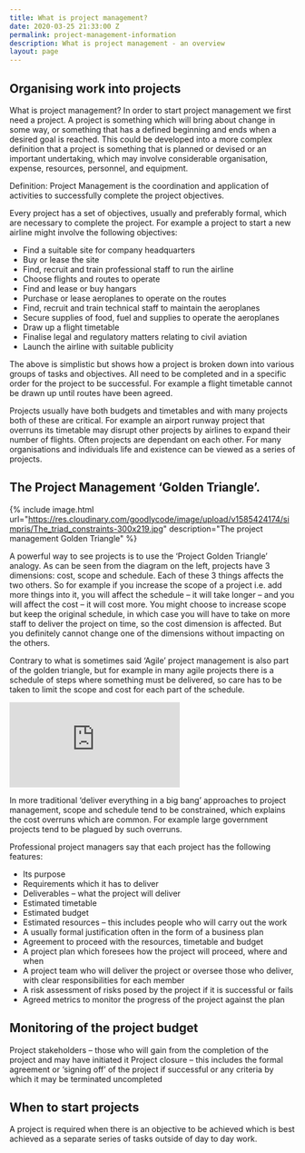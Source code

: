 ```yaml
---
title: What is project management?
date: 2020-03-25 21:33:00 Z
permalink: project-management-information
description: What is project management - an overview
layout: page
---
```


## Organising work into projects
What is project management? In order to start project management we first need a project. A project is something which will bring about change in some way, or something that has a defined beginning and ends when a desired goal is reached. This could be developed into a more complex definition that a project is something that is planned or devised or an important undertaking, which may involve considerable organisation, expense, resources, personnel, and equipment.

Definition: Project Management is the coordination and application of activities to successfully complete the project objectives.

Every project has a set of objectives, usually and preferably formal, which are necessary to complete the project. For example a project to start a new airline might involve the following objectives:

* Find a suitable site for company headquarters
* Buy or lease the site
* Find, recruit and train professional staff to run the airline
* Choose flights and routes to operate
* Find and lease or buy hangars
* Purchase or lease aeroplanes to operate on the routes
* Find, recruit and train technical staff to maintain the aeroplanes
* Secure supplies of food, fuel and supplies to operate the aeroplanes
* Draw up a flight timetable
* Finalise legal and regulatory matters relating to civil aviation
* Launch the airline with suitable publicity

The above is simplistic but shows how a project is broken down into various groups of tasks and objectives. All need to be completed and in a specific order for the project to be successful. For example a flight timetable cannot be drawn up until routes have been agreed.

Projects usually have both budgets and timetables and with many projects both of these are critical. For example an airport runway project that overruns its timetable may disrupt other projects by airlines to expand their number of flights. Often projects are dependant on each other. For many organisations and individuals life and existence can be viewed as a series of projects.

## The Project Management ‘Golden Triangle’.

{% include image.html url="https://res.cloudinary.com/goodlycode/image/upload/v1585424174/simpris/The_triad_constraints-300x219.jpg" description="The project management Golden Triangle" %}

A powerful way to see projects is to use the ‘Project Golden Triangle’ analogy. As can be seen from the diagram on the left, projects have 3 dimensions: cost, scope and schedule. Each of these 3 things affects the two others. So for example if you increase the scope of a project i.e. add more things into it, you will affect the schedule – it will take longer – and you will affect the cost – it will cost more. You might choose to increase scope but keep the original schedule, in which case you will have to take on more staff to deliver the project on time, so the cost dimension is affected. But you definitely cannot change one of the dimensions without impacting on the others.

Contrary to what is sometimes said ‘Agile’ project management is also part of the golden triangle, but for example in many agile projects there is a schedule of steps where something must be delivered, so care has to be taken to limit the scope and cost for each part of the schedule.

<div class="embed-responsive embed-responsive-16by9">
<iframe src="https://www.youtube.com/embed/K5x8Mowmk0g" frameborder="0" allow="accelerometer; autoplay; encrypted-media; gyroscope; picture-in-picture" allowfullscreen></iframe>
</div>

In more traditional ‘deliver everything in a big bang’ approaches to project management, scope and schedule tend to be constrained, which explains the cost overruns which are common. For example large government projects tend to be plagued by such overruns.

Professional project managers say that each project has the following features:

* Its purpose
* Requirements which it has to deliver
* Deliverables – what the project will deliver
* Estimated timetable
* Estimated budget
* Estimated resources – this includes people who will carry out the work
* A usually formal justification often in the form of a business plan
* Agreement to proceed with the resources, timetable and budget
* A project plan which foresees how the project will proceed, where and when
* A project team who will deliver the project or oversee those who deliver, with clear responsibilities for each member
* A risk assessment of risks posed by the project if it is successful or fails
* Agreed metrics to monitor the progress of the project against the plan

## Monitoring of the project budget
Project stakeholders – those who will gain from the completion of the project and may have initiated it
Project closure – this includes the formal agreement or ‘signing off’ of the project if successful or any criteria by which it may be terminated uncompleted

## When to start projects
A project is required when there is an objective to be achieved which is best achieved as a separate series of tasks outside of day to day work.